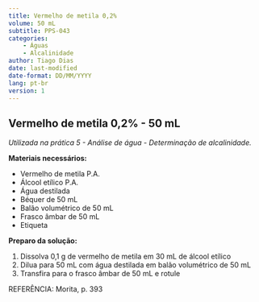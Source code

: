 ```yaml
---
title: Vermelho de metila 0,2%
volume: 50 mL
subtitle: PPS-043
categories:
    - Águas
    - Alcalinidade
author: Tiago Dias
date: last-modified
date-format: DD/MM/YYYY
lang: pt-br
version: 1
---
```


## Vermelho de metila 0,2% - 50 mL

*Utilizada na prática 5 - Análise de água - Determinação de alcalinidade.*

**Materiais necessários:**

- Vermelho de metila P.A.
- Álcool etílico P.A.
- Água destilada
- Béquer de 50 mL
- Balão volumétrico de 50 mL
- Frasco âmbar de 50 mL
- Etiqueta

**Preparo da solução:**

1. Dissolva 0,1 g de vermelho de metila em 30 mL de álcool etílico
2. Dilua para 50 mL com água destilada em balão volumétrico de 50 mL
3. Transfira para o frasco âmbar de 50 mL e rotule

REFERÊNCIA: Morita, p. 393
